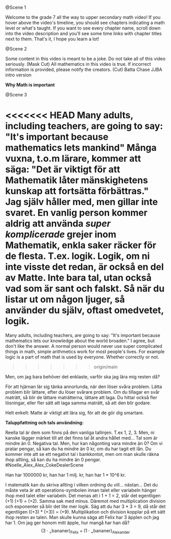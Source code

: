 @Scene 1

Welcome to the grade 7 all the way to upper secondary math video! If you hover above the video's timeline, you should see chapters indicating a math level or what's taught. If you want to see every chapter name, scroll down into the video description and you'll see some time links with chapter titles next to them. That's it, I hope you learn a lot!

@Scene 2

Some content in this video is meant to be a joke.
Do not take all of this video seriously.
(Mask Cut)
All mathematics in this video is true.
If incorrect information is provided, please notify the creators.
(Cut)
Batta Chase JJBA intro version

**Why Math is important**

@Scene 3

<<<<<<< HEAD
Many adults, including teachers, are going to say: "It's important because mathematics lets mankind"
Många vuxna, t.o.m lärare, kommer att säga: "Det är viktigt för att Mathematik låter mänskighetens kunskap att fortsätta förbättras." Jag själv håller med, men gillar inte svaret.
En vanlig person kommer aldrig att använda *super komplicerade* grejer inom Mathematik, enkla saker räcker för de flesta. T.ex. logik. Logik, om ni inte visste det redan, är också en del av Matte. Inte bara tal, utan också vad som är sant och falskt. Så när du listar ut om någon ljuger, så använder du själv, oftast omedvetet, logik. 
=======
Many adults, including teachers, are going to say: "It's important because mathematics lets our knowledge about the world broaden." I agree, but don't like the answer.
A normal person would never use super complicated things in math, simple arithmetics work for most people's lives. For example logic is a part of math that is used by everyone. Whether correctly or not.
>>>>>>> origin/main

Men, om jag bara behöver det enklaste, varför ska jag lära mig resten då? 

För att hjärnan lär sig tänka annorlunda, när den löser svåra problem. Lätta problem blir lättare, efter du löser svårare problem. Om du tillagar en svår maträtt, så blir de lättare maträtterna, lättare att laga. Du hittar också fler lösningar, eller fler sätt att laga samma maträtt, så att den blir godare.

Helt enkelt: Matte är viktigt att lära sig, för att de gör dig smartare.

**Taluppfattning och tals användning:**

 Reella tal är dem som finns på den vanliga tallinjen. T.ex 1, 2, 3. Men, ni kanske lägger märket till att det finns tal åt andra hållet med... Tal som är mindre än 0. Negativa tal. Men, hur kan någonting vara mindre än 0? Om vi pratar pengar, så kan du ha mindre än 0 kr, om du har tagit ett lån. Du kommer inte att se ett  negativt tal i bankkontot, men om man skulle räkna ihop allting, så kan du ha mindre än 0 pengar. #Noelle_Alex_Alex_CokeDealerScene

Han har 1000000 kr, han har 1 milj. kr, han har 1 * 10^6 kr.

I matematik kan du skriva allting i vilken ordning du vill... nästan...
Det du måste veta är att operations-symbolen innan talet eller variabeln hänger ihop med talet eller variabeln. Det menas att i 1 + 1 = 2, står det egentligen (+1) (+1) = (+2).
Samma sak med minus. Däremot med multiplication division och exponenter så blir det lite mer logik. Säg att du har 3 * 3 = 9, då står det egentligen ((+3) * (+3)) = (+9).
Multiplikation och division kopplar på ett sätt ihop resten av talen.
Man skulle kunna säga att Felix har 3 äpplen och jag har 1. Om jag ger honom mitt äpple, hur mangå har han då?
$$(3 \cdot {}_+\text{bananer})_{\text{Felix}} + (1 \cdot {}_+\text{bananer})_{\text{Alexander}}$$
